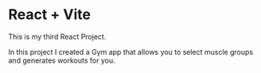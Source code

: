 # React + Vite

This is my third React Project.

In this project I created a Gym app that allows you to select muscle groups and generates workouts for you.
